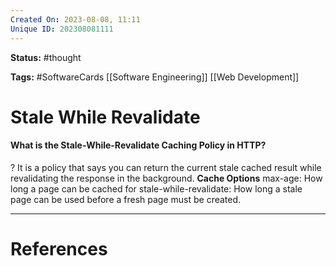 ```yaml
---
Created On: 2023-08-08, 11:11
Unique ID: 202308081111
---
```

**Status:** #thought 

**Tags:**  #SoftwareCards [[Software Engineering]] [[Web Development]]

# Stale While Revalidate

#### What is the Stale-While-Revalidate Caching Policy in HTTP? 
?
It is a policy that says you can return the current stale cached result while revalidating the response in the background. 
**Cache Options**
max-age: How long a page can be cached for
stale-while-revalidate: How long a stale page can be used before a fresh page must be created.
<!--SR:!2023-11-23,61,230-->




---
# References
